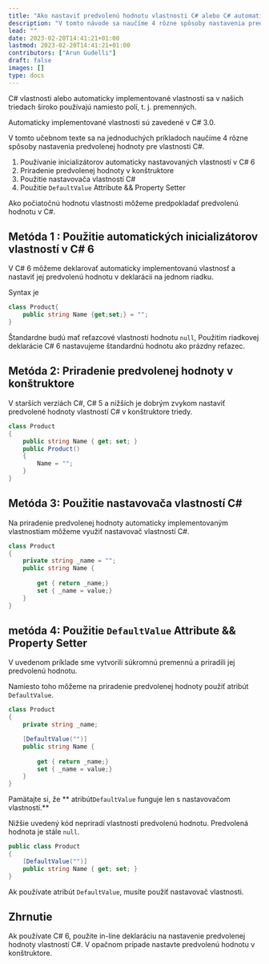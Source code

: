 ```yaml
---
title: "Ako nastaviť predvolenú hodnotu vlastnosti C# alebo C# automaticky implementovanej vlastnosti"
description: "V tomto návode sa naučíme 4 rôzne spôsoby nastavenia predvolenej hodnoty vlastnosti C# pomocou jednoduchých príkladov"
lead: ""
date: 2023-02-20T14:41:21+01:00
lastmod: 2023-02-20T14:41:21+01:00
contributors: ["Arun Gudelli"]
draft: false
images: []
type: docs
---
```


C# vlastnosti alebo automaticky implementované vlastnosti sa v našich triedach široko používajú namiesto polí, t. j. premenných.  

Automaticky implementované vlastnosti sú zavedené v C# 3.0.

V tomto učebnom texte sa na jednoduchých príkladoch naučíme 4 rôzne spôsoby nastavenia predvolenej hodnoty pre vlastnosti C#.

1. Používanie inicializátorov automaticky nastavovaných vlastností v C# 6
2. Priradenie predvolenej hodnoty v konštruktore
3. Použitie nastavovača vlastností C# 
4. Použitie `DefaultValue` Attribute &amp;&amp; Property Setter

Ako počiatočnú hodnotu vlastnosti môžeme predpokladať predvolenú hodnotu v C#.

## Metóda 1 : Použitie automatických inicializátorov vlastností v C# 6

V C# 6 môžeme deklarovať automaticky implementovanú vlastnosť a nastaviť jej predvolenú hodnotu v deklarácii na jednom riadku.

Syntax je

```csharp
class Product{
    public string Name {get;set;} = "";
}
```
Štandardne budú mať reťazcové vlastnosti hodnotu `null`, Použitím riadkovej deklarácie C# 6 nastavujeme štandardnú hodnotu ako prázdny reťazec. 

## Metóda 2: Priradenie predvolenej hodnoty v konštruktore

V starších verziách C#, C# 5 a nižších je dobrým zvykom nastaviť predvolené hodnoty vlastností C# v konštruktore triedy.

```csharp
class Product 
{
    public string Name { get; set; }
    public Product()
    {
        Name = "";
    }
}
```

## Metóda 3: Použitie nastavovača vlastností C# 

Na priradenie predvolenej hodnoty automaticky implementovaným vlastnostiam môžeme využiť nastavovač vlastností C#.

```csharp
class Product 
{
    private string _name = "";
    public string Name { 
        
        get { return _name;}
        set { _name = value;} 
    }
}
```

## metóda 4: Použitie `DefaultValue` Attribute &amp;&amp; Property Setter

V uvedenom príklade sme vytvorili súkromnú premennú a priradili jej predvolenú hodnotu. 

Namiesto toho môžeme na priradenie predvolenej hodnoty použiť atribút `DefaultValue`.

```csharp
class Product 
{
    private string _name;

    [DefaultValue("")]
    public string Name { 
        
        get { return _name;}
        set { _name = value;} 
    }
}
```

Pamätajte si, že ** atribút`DefaultValue` funguje len s nastavovačom vlastností.** 

Nižšie uvedený kód nepriradí vlastnosti predvolenú hodnotu. Predvolená hodnota je stále `null`.

```csharp
public class Product
{
    [DefaultValue("")]
    public string Name { get; set; }
}
```
Ak používate atribút `DefaultValue`, musíte použiť nastavovač vlastnosti.


## Zhrnutie

Ak používate C# 6, použite in-line deklaráciu na nastavenie predvolenej hodnoty vlastností C#. V opačnom prípade nastavte predvolenú hodnotu v konštruktore. 









